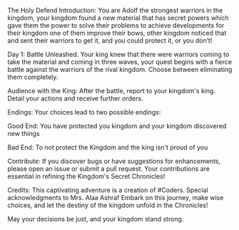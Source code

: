 The Holy Defend
Introduction: You are Adolf the strongest warriors in the kingdom, your kingdom found a new material that has secret powers which gave them the power to solve their problems to achieve developments for their kingdom one of them improve their bows, other kingdom noticed that and sent their warriors to get it, and you could protect it, or you don’t!

Day 1: Battle Unleashed. Your king knew that there were warriors coming to take the material and coming in three waves, your quest begins with a fierce battle against the warriors of the rival kingdom. Choose between eliminating them completely.

Audience with the King: After the battle, report to your kingdom's king. Detail your actions and receive further orders.

Endings: Your choices lead to two possible endings:

Good End: You have protected you kingdom and your kingdom discovered new things 

Bad End: To not protect the Kingdom and the king isn't proud of you 

Contribute: If you discover bugs or have suggestions for enhancements, please open an issue or submit a pull request. Your contributions are essential in refining the Kingdom's Secret Chronicles!

Credits: This captivating adventure is a creation of #Coders. Special acknowledgments to Mrs. Alaa Ashraf Embark on this journey, make wise choices, and let the destiny of the kingdom unfold in the Chronicles!

May your decisions be just, and your kingdom stand strong.
